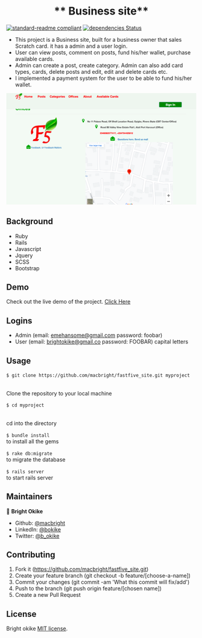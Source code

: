 
<h1 align=center> ** Business site** </h1>

[![standard-readme compliant](https://img.shields.io/badge/standard--readme-OK-green.svg?style=flat-square)](https://github.com/RichardLitt/standard-readme)
[![dependencies Status](https://david-dm.org/dwyl/esta/status.svg)](https://david-dm.org/dwyl/esta)


- This project is a Business site, built for a business owner that sales Scratch card. it has a admin and a user login. 
- User can view posts, comment on posts, fund his/her wallet,
	purchase available cards.
- Admin can create a post, create category. Admin can also add 
	card types, cards, delete posts and edit, edit and delete cards etc.
- I implemented a payment system for the user to be able to fund
	his/her wallet.



![sample](./public/images/fastfive.png)

## Background

- Ruby
- Rails
- Javascript
- Jquery
- SCSS
- Bootstrap 


## Demo
 Check out the live demo of the project. [Click Here](https://fastfive-app.herokuapp.com/)

## Logins 
- Admin (email: emehansome@gmail.com password: foobar)
- User (email: brightokike@gmail.co password: FOOBAR) capital letters

## Usage

```sh
$ git clone https://github.com/macbright/fastfive_site.git myproject
```
<br /> Clone the repository to your local machine


```sh
$ cd myproject
```
<br /> cd into the directory



`$ bundle install` 
<br /> to install all the gems

`$ rake db:migrate` 
<br /> to migrate the database


`$ rails server` 
<br /> to start rails server


## Maintainers 

👤  **Bright Okike**

- Github: [@macbright](https://github.com/macbright)
- LinkedIn: [@bokike](https://www.linkedin.com/in/bokike/)
- Twitter: [@b_okike](https://twitter.com/b_okike)




## Contributing

1. Fork it (https://github.com/macbright/fastfive_site.git)
2. Create your feature branch (git checkout -b feature/[choose-a-name])
3. Commit your changes (git commit -am 'What this commit will fix/add')
4. Push to the branch (git push origin feature/[chosen name])
5. Create a new Pull Request

## License

Bright okike
[MIT license](https://opensource.org/licenses/MIT).